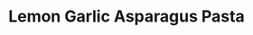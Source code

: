---
layout: recipe
title:  "Lemon Garlic Asparagus Pasta"
image: lemon-garlic-asparagus-pasta.jpg
imagecredit: https://www.budgetbytes.com/2017/09/lemon-garlic-asparagus-pasta/
dateAdded: 20170630

authorName: Beth M.
authorURL: 
sourceName: Budget Bytes
sourceURL: https://www.budgetbytes.com/2017/09/lemon-garlic-asparagus-pasta/
category: pasta
yield: 3
prepTime: 5
cookTime: 20

ingredients:
- 8 oz. pasta 
- 1 bunch asparagus (about 1 lb.) 
- 2 Tbsp butter 
- 2 cloves garlic, minced 
- 1 lemon 
- Salt and Pepper to taste 
- Parmesan cheese (optional)

directions:
- Bring a pot of water to a boil for the pasta. 
- Once boiling, add the pasta and continue to boil until the pasta is tender. 
- Reserve about 1/2 cup of the starchy cooking water, then drain the pasta and set it aside.
- While the pasta is cooking, prepare the asparagus. Remove the bottom 1/2 to 1-inch of the stems, or just the part that is tough and woody. 
- Chop the remaining asparagus into 1-inch pieces.
- Place the asparagus in a large skillet and add about 1/2 inch water. Place a lid on the skillet and bring the water up to a boil. 
- Let the asparagus steam and simmer for about 2 minutes, or just until it turns bright green and has become slightly tender (test with a fork). Drain the asparagus and return it to the skillet.
- Add the butter and minced garlic to the skillet with the asparagus and place it over medium heat. 
- Sauté the partially cooked asparagus in the butter and garlic for about two minutes more, or until the garlic becomes soft and fragrant. *Turn off the heat.*
- Add the cooked and drained pasta to the skillet with the sautéed asparagus. 
- Toss the pasta in the skillet until it is combined with the asparagus and coated with garlic butter. 
- Top with a generous pinch of salt and freshly cracked pepper, and parmesan if desired.
- Use a zester or small-holed cheese grater to zest the lemon onto the pasta. 
- Once zested, slice the lemon in half and squeeze the fresh juice over the pasta. Toss the pasta until everything is well combined, adding a splash of the reserved pasta cooking water if it becomes dry. 
- Taste the pasta and adjust the salt, pepper, or lemon if desired. Serve warm.


---